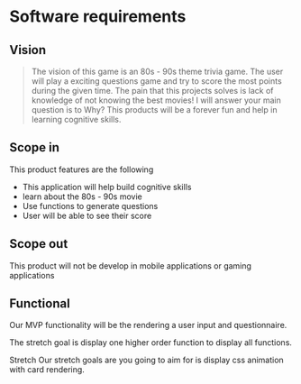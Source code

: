 # Software requirements

## Vision

> The vision of this game is an 80s - 90s theme trivia game. The user will play a exciting questions game and try to score the most points during the given time. The pain that this projects solves is lack of knowledge of not knowing the best movies! I will answer your main question is to Why? This products will be a forever fun and help in learning cognitive skills.

## Scope in

This product features are the following

- This application will help build cognitive skills
- learn about the 80s - 90s movie
- Use functions to generate questions
- User will be able to see their score

## Scope out

This product will not be develop in mobile applications or gaming applications

## Functional

Our MVP functionality will be the rendering a user input and questionnaire.

The stretch goal is display one higher order function to display all functions.

Stretch
Our stretch goals are you going to aim for is display css animation with card rendering.

